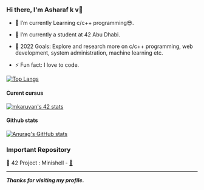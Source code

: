 ### Hi there, I'm Asharaf k v👋

  - 🌱 I’m currently Learning c/c++ programming😎.
  
  - 👯 I’m currently a student at 42 Abu Dhabi.
  
  - 🥅 2022 Goals: Explore and research more on c/c++ programming, web development, system administration, machine learning etc.

  - ⚡ Fun fact: I love to code.
  

[![Top Langs](https://github-readme-stats.vercel.app/api/top-langs/?username=winash1618&langs_count=5&theme=tokyonight)](https://github.com/anuraghazra/github-readme-stats)

#### Curent cursus

[![mkaruvan's 42 stats](https://badge42.vercel.app/api/v2/clbza7w7b00110fl7w15e2x3y/stats?cursusId=21&coalitionId=155)](https://github.com/JaeSeoKim/badge42)

#### Github stats

[![Anurag's GitHub stats](https://github-readme-stats.vercel.app/api?username=winash1618&theme=tokyonight)](https://github.com/anuraghazra/github-readme-stats)


### Important Repository

💾 42 Project : Minishell - [🔗](https://github.com/winash1618/ft_containers)

---

***Thanks for visiting my profile.***
